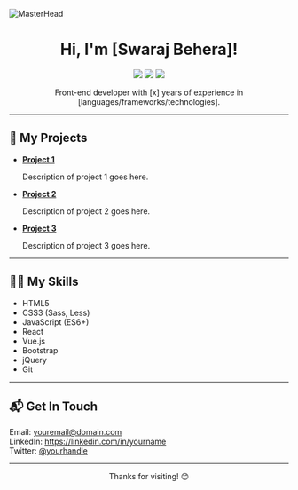 
![MasterHead](https://www.charpeni.com/static/images/arrow-functions-in-class-properties-might-not-be-as-great-as-we-think/banner.gif)



<h1 align="center">Hi, I'm [Swaraj Behera]!</h1>

<p align="center">
  <a href="mailto:youremail@domain.com"><img src="https://img.shields.io/badge/Email-Me!-blue"></a>
  <a href="https://linkedin.com/in/yourname"><img src="https://img.shields.io/badge/LinkedIn-Follow-blue"></a>
  <a href="https://twitter.com/yourhandle"><img src="https://img.shields.io/badge/Twitter-Follow-blue"></a>
</p>

<p align="center">
  Front-end developer with [x] years of experience in [languages/frameworks/technologies].
</p>

<hr>

<h2>🚀 My Projects</h2>

<ul>
  <li>
    <a href="link-to-project-1">
      <strong>Project 1</strong>
    </a>
    <p>Description of project 1 goes here.</p>
  </li>
  <li>
    <a href="link-to-project-2">
      <strong>Project 2</strong>
    </a>
    <p>Description of project 2 goes here.</p>
  </li>
  <li>
    <a href="link-to-project-3">
      <strong>Project 3</strong>
    </a>
    <p>Description of project 3 goes here.</p>
  </li>
</ul>

<hr>

<h2>👨‍💻 My Skills</h2>

<ul>
  <li>HTML5</li>
  <li>CSS3 (Sass, Less)</li>
  <li>JavaScript (ES6+)</li>
  <li>React</li>
  <li>Vue.js</li>
  <li>Bootstrap</li>
  <li>jQuery</li>
  <li>Git</li>
</ul>

<hr>

<h2>📬 Get In Touch</h2>

<p>
  Email: <a href="mailto:youremail@domain.com">youremail@domain.com</a><br>
  LinkedIn: <a href="https://linkedin.com/in/yourname">https://linkedin.com/in/yourname</a><br>
  Twitter: <a href="https://twitter.com/yourhandle">@yourhandle</a>
</p>

<hr>

<p align="center">
  Thanks for visiting! 😊
</p>



